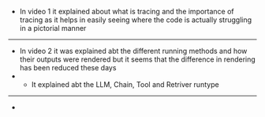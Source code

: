 * In video 1 it explained about what is tracing and the importance of tracing as it helps in easily seeing where the code is actually struggling in a pictorial manner
---
* In video 2 it was explained abt the different running methods and how their outputs were rendered but it seems that the difference in rendering has been reduced these days
* * It explained abt the LLM, Chain, Tool and Retriver runtype
---
*